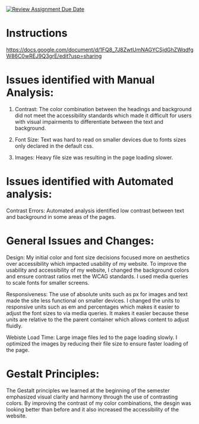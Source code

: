 [![Review Assignment Due Date](https://classroom.github.com/assets/deadline-readme-button-22041afd0340ce965d47ae6ef1cefeee28c7c493a6346c4f15d667ab976d596c.svg)](https://classroom.github.com/a/LO5PCc12)
# Instructions

https://docs.google.com/document/d/1FQ8_7J8ZwtUmNAGYCSjdGhZWqdfgW86C0wREJ9Q3grE/edit?usp=sharing

# Issues identified with Manual Analysis:

1. Contrast:
    The color combination between the headings and background did not meet the accessibility standards which made it difficult for users with visual impairments to differentiate between the text and background. 

2. Font Size:
    Text was hard to read on smaller devices due to fonts sizes only declared in the default css.

3. Images:
    Heavy file size was resulting in the page loading slower.


# Issues identified with Automated analysis:

Contrast Errors: Automated analysis identified low contrast between text and background in some areas of the pages.


# General Issues and Changes: 

Design: My initial color and font size decisions focused more on aesthetics over accessibility which impacted usability of my website. To improve the usability and accessibility of my website, I changed the background colors and ensure contrast ratios met the WCAG standards. I used media queries to scale fonts for smaller screens.

Responsiveness: The use of absolute units such as px for images and text made the site less functional on smaller devices. I changed the units to responsive units such as em and percentages which makes it easier to adjust the font sizes to via media queries. It makes it easier because these units are relative to the the parent container which allows content to adjust fluidly.

Webiste Load Time: Large image files led to the page loading slowly. I optimized the images by reducing their file size to ensure faster loading of the page.


# Gestalt Principles:

The Gestalt principles we learned at the beginning of the semester emphasized visual clarity and harmony through the use of contrasting colors. By improving the contrast of my color combinations, the desgin was looking better than before and it also increased the accessibility of the website.

